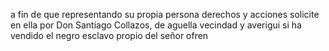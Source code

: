 a fin de que representando su propia persona derechos y acciones solicite en ella por Don Santiago Collazos, de aguella vecindad y averigui si ha vendido el negro esclavo propio del señor ofren